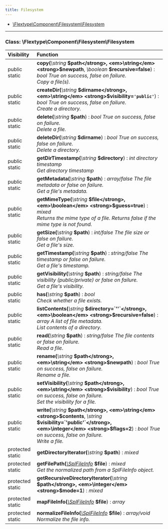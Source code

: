 ```yaml
---
title: Filesystem
---
```


- [\Flextype\Component\Filesystem\Filesystem](#class-flextypecomponentfilesystemfilesystem)

<hr /><a id="class-flextypecomponentfilesystemfilesystem"></a>

### Class: \Flextype\Component\Filesystem\Filesystem

| Visibility       | Function                                                                                                                                                                                                                                                                                                                              |
|:---------------- |:------------------------------------------------------------------------------------------------------------------------------------------------------------------------------------------------------------------------------------------------------------------------------------------------------------------------------------- |
| public static    | <strong>copy(</strong><em>\string</em> <strong>$path</strong>, <em>\string</em> <strong>$newpath</strong>, <em>\boolean</em> <strong>$recursive=false</strong>)</strong> : <em>bool True on success, false on failure.</em><br /><em>Copy a file(s).</em>                                                                |
| public static    | <strong>createDir(</strong><em>\string</em> <strong>$dirname</strong>, <em>\string</em> <strong>$visibility=`'public'`</strong>)</strong> : <em>bool True on success, false on failure.</em><br /><em>Create a directory.</em>                                                                                                            |
| public static    | <strong>delete(</strong><em>\string</em> <strong>$path</strong>)</strong> : <em>bool True on success, false on failure.</em><br /><em>Delete a file.</em>                                                                                                                                                                 |
| public static    | <strong>deleteDir(</strong><em>\string</em> <strong>$dirname</strong>)</strong> : <em>bool True on success, false on failure.</em><br /><em>Delete a directory.</em>                                                                                                                                                                 |
| public static    | <strong>getDirTimestamp(</strong><em>\string</em> <strong>$directory</strong>)</strong> : <em>int directory timestamp</em><br /><em>Get directory timestamp</em>                                                                                                                                                                 |
| public static    | <strong>getMetadata(</strong><em>\string</em> <strong>$path</strong>)</strong> : <em>array/false The file metadata or false on failure.</em><br /><em>Get a file's metadata.</em>                                                                                                                                                                 |
| public static    | <strong>getMimeType(</strong><em>\string</em> <strong>$file</strong>, <em>\boolean</em> <strong>$guess=true</strong>)</strong> : <em>mixed</em><br /><em>Returns the mime type of a file. Returns false if the mime type is not found.</em>                                                                                                            |
| public static    | <strong>getSize(</strong><em>\string</em> <strong>$path</strong>)</strong> : <em>int/false The file size or false on failure.</em><br /><em>Get a file's size.</em>                                                                                                                                                                 |
| public static    | <strong>getTimestamp(</strong><em>\string</em> <strong>$path</strong>)</strong> : <em>string/false The timestamp or false on failure.</em><br /><em>Get a file's timestamp.</em>                                                                                                                                                                 |
| public static    | <strong>getVisibility(</strong><em>\string</em> <strong>$path</strong>)</strong> : <em>string/false The visibility (public/private) or false on failure.</em><br /><em>Get a file's visibility.</em>                                                                                                                                                                 |
| public static    | <strong>has(</strong><em>\string</em> <strong>$path</strong>)</strong> : <em>bool</em><br /><em>Check whether a file exists.</em>                                                                                                                                                                 |
| public static    | <strong>listContents(</strong><em>\string</em> <strong>$directory=`''`</strong>, <em>\boolean</em> <strong>$recursive=false</strong>)</strong> : <em>array A list of file metadata.</em><br /><em>List contents of a directory.</em>                                                                                                            |
| public static    | <strong>read(</strong><em>\string</em> <strong>$path</strong>)</strong> : <em>string/false The file contents or false on failure.</em><br /><em>Read a file.</em>                                                                                                                                                                 |
| public static    | <strong>rename(</strong><em>\string</em> <strong>$path</strong>, <em>\string</em> <strong>$newpath</strong>)</strong> : <em>bool True on success, false on failure.</em><br /><em>Rename a file.</em>                                                                                                            |
| public static    | <strong>setVisibility(</strong><em>\string</em> <strong>$path</strong>, <em>\string</em> <strong>$visibility</strong>)</strong> : <em>bool True on success, false on failure.</em><br /><em>Set the visibility for a file.</em>                                                                                                            |
| public static    | <strong>write(</strong><em>\string</em> <strong>$path</strong>, <em>\string</em> <strong>$contents</strong>, <em>\string</em> <strong>$visibility=`'public'`</strong>, <em>\integer</em> <strong>$flags=2</strong>)</strong> : <em>bool True on success, false on failure.</em><br /><em>Write a file.</em> |
| protected static | <strong>getDirectoryIterator(</strong><em>\string</em> <strong>$path</strong>)</strong> : <em>mixed</em>                                                                                                                                                                                                              |
| protected static | <strong>getFilePath(</strong><em>[\SplFileInfo](http://php.net/manual/en/class.splfileinfo.php)</em> <strong>$file</strong>)</strong> : <em>mixed</em><br /><em>Get the normalized path from a SplFileInfo object.</em>                                                                                                                                                            |
| protected static | <strong>getRecursiveDirectoryIterator(</strong><em>\string</em> <strong>$path</strong>, <em>\integer</em> <strong>$mode=1</strong>)</strong> : <em>mixed</em>                                                                                                                                                       |
| protected static | <strong>mapFileInfo(</strong><em>[\SplFileInfo](http://php.net/manual/en/class.splfileinfo.php)</em> <strong>$file</strong>)</strong> : <em>array</em>                                                                                                                                                                                                              |
| protected static | <strong>normalizeFileInfo(</strong><em>[\SplFileInfo](http://php.net/manual/en/class.splfileinfo.php)</em> <strong>$file</strong>)</strong> : <em>array/void</em><br /><em>Normalize the file info.</em>                                                                                                                                                            |

